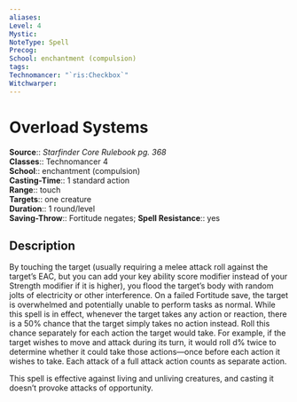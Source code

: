 ```yaml
---
aliases: 
Level: 4
Mystic: 
NoteType: Spell
Precog: 
School: enchantment (compulsion)
tags: 
Technomancer: "`ris:Checkbox`"
Witchwarper: 
---
```


# Overload Systems

**Source**:: _Starfinder Core Rulebook pg. 368_  
**Classes**:: Technomancer 4  
**School**:: enchantment (compulsion)  
**Casting-Time**:: 1 standard action  
**Range**:: touch  
**Targets**:: one creature  
**Duration**:: 1 round/level  
**Saving-Throw**:: Fortitude negates;
**Spell Resistance**:: yes

## Description

By touching the target (usually requiring a melee attack roll against the target’s EAC, but you can add your key ability score modifier instead of your Strength modifier if it is higher), you flood the target’s body with random jolts of electricity or other interference. On a failed Fortitude save, the target is overwhelmed and potentially unable to perform tasks as normal. While this spell is in effect, whenever the target takes any action or reaction, there is a 50% chance that the target simply takes no action instead. Roll this chance separately for each action the target would take. For example, if the target wishes to move and attack during its turn, it would roll d% twice to determine whether it could take those actions—once before each action it wishes to take. Each attack of a full attack action counts as separate action.

This spell is effective against living and unliving creatures, and casting it doesn’t provoke attacks of opportunity.
